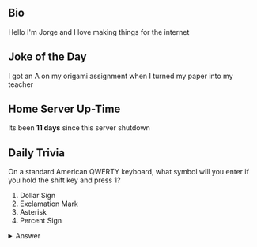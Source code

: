 ## Bio

Hello I'm Jorge and I love making things for the internet

## Joke of the Day

I got an A on my origami assignment when I turned my paper into my teacher

## Home Server Up-Time

Its been **11 days** since this server shutdown


## Daily Trivia

On a standard American QWERTY keyboard, what symbol will you enter if you hold the shift key and press 1?
 1. Dollar Sign
 2. Exclamation Mark
 3. Asterisk
 4. Percent Sign

<details>
  <summary>Answer</summary>
  Exclamation Mark
</details>
